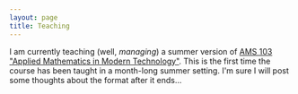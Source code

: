 ```yaml
---
layout: page
title: Teaching 
---
```


I am currently teaching (well, *managing*) a summer version of [AMS 103 "Applied
Mathematics in Modern Technology"][course]. This is the first time the course
has been taught in a month-long summer setting. I'm sure I will post some
thoughts about the format after it ends...

[course]: https://www.stonybrook.edu/commcms/ams/undergraduate/_courses/ams103.php
